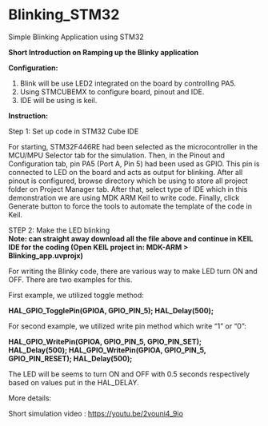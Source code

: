 # Blinking_STM32
Simple Blinking Application using STM32

**Short Introduction on Ramping up the Blinky application**

**Configuration:**
1. Blink will be use LED2 integrated on the board by controlling PA5.
2. Using STMCUBEMX to configure board, pinout and IDE.
3. IDE will be using is keil.


**Instruction:**

Step 1: Set up code in STM32 Cube IDE 

For starting, STM32F446RE had been selected as the microcontroller in the MCU/MPU Selector tab for the simulation. Then, in the Pinout and Configuration tab, pin PA5 (Port A, Pin 5) had been used as GPIO. This pin is connected to LED on the board and acts as output for blinking. After all pinout is configured, browse directory which be using to store all project folder on Project Manager tab. After that, select type of IDE which in this demonstration we are using MDK ARM Keil to write code. Finally, click Generate button to force the tools to automate the template of the code in Keil. 
  

STEP 2: Make the LED blinking  
**Note: can straight away download all the file above and continue in KEIL IDE for the coding (Open KEIL project in: MDK-ARM > Blinking_app.uvprojx)**

For writing the Blinky code, there are various way to make LED turn ON and OFF. There are two examples for this. 

First example, we utilized toggle method:

**HAL_GPIO_TogglePin(GPIOA, GPIO_PIN_5); 
HAL_Delay(500);** 


For second example, we utilized write pin method which write “1” or “0”:

**HAL_GPIO_WritePin(GPIOA, GPIO_PIN_5, GPIO_PIN_SET); 
HAL_Delay(500); 
HAL_GPIO_WritePin(GPIOA, GPIO_PIN_5, GPIO_PIN_RESET); 
HAL_Delay(500);** 

  

The LED will be seems to turn ON and OFF with 0.5 seconds respectively based on values put in the HAL_DELAY. 


More details: 

Short simulation video : 
https://youtu.be/2vouni4_9io 
